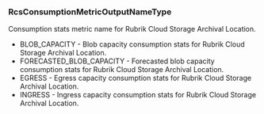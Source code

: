### RcsConsumptionMetricOutputNameType
Consumption stats metric name for Rubrik Cloud Storage Archival Location.

- BLOB_CAPACITY - Blob capacity consumption stats for Rubrik Cloud Storage Archival Location.
- FORECASTED_BLOB_CAPACITY - Forecasted blob capacity consumption stats for Rubrik Cloud Storage Archival Location.
- EGRESS - Egress capacity consumption stats for Rubrik Cloud Storage Archival Location.
- INGRESS - Ingress capacity consumption stats for Rubrik Cloud Storage Archival Location.
